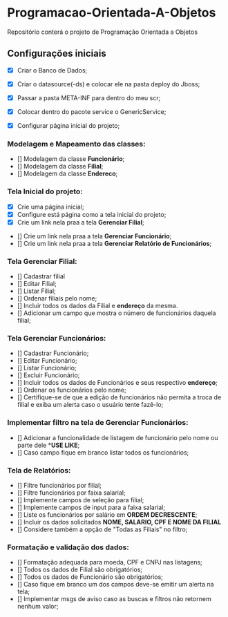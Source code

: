 # Programacao-Orientada-A-Objetos
Repositório conterá o projeto de Programação Orientada a Objetos

## Configurações iniciais
- [X] Criar o Banco de Dados;
- [X] Criar o datasource(-ds) e colocar ele na pasta deploy do Jboss;
- [X] Passar a pasta META-INF para dentro do meu scr;
- [X] Colocar dentro do pacote service o GenericService;
- [X] Configurar página inicial do projeto;


### Modelagem e Mapeamento das classes:
- [] Modelagem da classe **Funcionário**;
- [] Modelagem da classe **Filial**;
- [] Modelagem da classe **Endereco**;


### Tela Inicial do projeto:
- [X] Crie uma página inicial;
- [X] Configure está página como a tela inicial do projeto;
- [X] Crie um link nela praa a tela **Gerenciar Filial**;
- [] Crie um link nela praa a tela **Gerenciar Funcionário**;
- [] Crie um link nela praa a tela **Gerenciar Relatório de Funcionários**;

### Tela Gerenciar Filial:
- [] Cadastrar filial
- [] Editar Filial;
- [] Listar Filial;
- [] Ordenar filiais pelo nome;
- [] Incluir todos os dados da Filial e **endereço** da mesma.
- [] Adicionar um campo que mostra o número de funcionários daquela filial;

### Tela Gerenciar Funcionários:
- [] Cadastrar Funcionário;
- [] Editar Funcionário;
- [] Listar Funcionário;
- [] Excluir Funcionário;
- [] Incluir todos os dados de Funcionários e seus respectivo **endereço**;
- [] Ordenar os funcionários pelo nome;
- [] Certifique-se de que a edição de funcionários não permita a troca de filial e exiba um alerta caso o usuário tente fazê-lo;

### Implementar filtro na tela de Gerenciar Funcionários:
- [] Adicionar a funcionalidade de listagem de funcionário pelo nome ou parte dele ***USE LIKE**;
- [] Caso campo fique em branco listar todos os funcionários;

### Tela de Relatórios:
- [] Filtre funcionários por filial;
- [] Filtre funcionários por faixa salarial;
- [] Implemente campos de seleção para filial;
- [] Implemente campos de input para a faixa salarial;
- [] Liste os funcionários por salário em **ORDEM DECRESCENTE**;
- [] Incluir os dados solicitados **NOME, SALARIO, CPF E NOME DA FILIAL**
- [] Considere também a opção de "Todas as Filiais" no filtro;

### Formatação e validação dos dados:
- [] Formatação adequada para moeda, CPF e CNPJ nas listagens;
- [] Todos os dados de Filial são obrigatórios;
- [] Todos os dados de Funcionário são obrigatórios;
- [] Caso fique em branco um dos campos deve-se emitir um alerta na tela;
- [] Implementar msgs de aviso caso as buscas e filtros não retornem nenhum valor;
